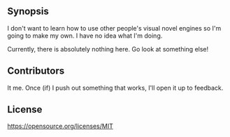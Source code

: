 ## Synopsis

I don't want to learn how to use other people's visual novel engines so I'm going to make my own. I have no idea what I'm doing.

Currently, there is absolutely nothing here. Go look at something else!

## Contributors

It me. Once (if) I push out something that works, I'll open it up to feedback.

## License

https://opensource.org/licenses/MIT
